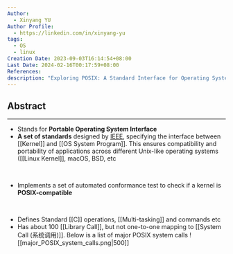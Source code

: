 ```yaml
---
Author:
  - Xinyang YU
Author Profile:
  - https://linkedin.com/in/xinyang-yu
tags:
  - OS
  - linux
Creation Date: 2023-09-03T16:14:54+08:00
Last Date: 2024-02-16T00:17:59+08:00
References: 
description: "Exploring POSIX: A Standard Interface for Operating Systems"
---
```

## Abstract
---
- Stands for **Portable Operating System Interface**
- **A set of standards** designed by [IEEE](https://en.wikipedia.org/wiki/Institute_of_Electrical_and_Electronics_Engineers), specifying the interface between [[Kernel]] and [[OS System Program]]. This ensures compatibility and portability of applications across different Unix-like operating systems ([[Linux Kernel]], macOS, BSD, etc
</br>

- Implements a set of automated conformance test to check if a kernel is **POSIX-compatible**
</br>

- Defines Standard [[C]] operations, [[Multi-tasking]] and commands etc
- Has about 100 [[Library Call]], but not one-to-one mapping to [[System Call (系统调用)]]. Below is a list of major POSIX system calls
![[major_POSIX_system_calls.png|500]]
